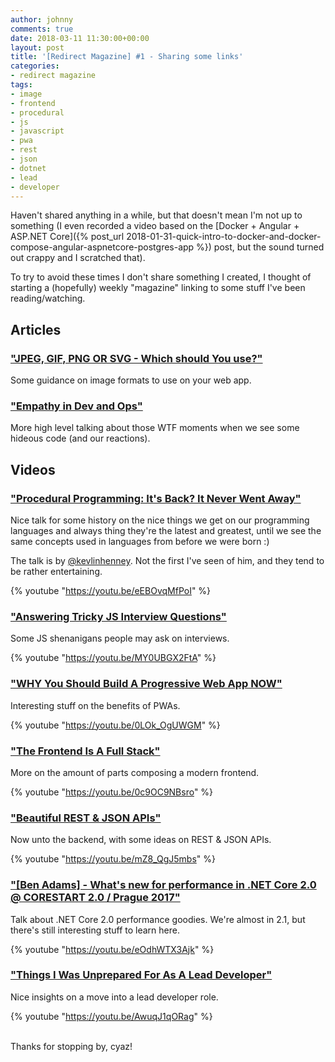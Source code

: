 ```yaml
---
author: johnny
comments: true
date: 2018-03-11 11:30:00+00:00
layout: post
title: '[Redirect Magazine] #1 - Sharing some links'
categories:
- redirect magazine
tags:
- image
- frontend
- procedural
- js
- javascript
- pwa
- rest
- json
- dotnet
- lead
- developer
---
```


Haven't shared anything in a while, but that doesn't mean I'm not up to something (I even recorded a video based on the [Docker + Angular + ASP.NET Core]({% post_url 2018-01-31-quick-intro-to-docker-and-docker-compose-angular-aspnetcore-postgres-app %}) post, but the sound turned out crappy and I scratched that).

To try to avoid these times I don't share something I created, I thought of starting a (hopefully) weekly "magazine" linking to some stuff I've been reading/watching.

## Articles
### ["JPEG, GIF, PNG OR SVG - Which should You use?"](https://dev.to/sarah_chima/jpeg-gif-png-or-svg---which-should-i-use-1o8o)

Some guidance on image formats to use on your web app.
<br/>
### ["Empathy in Dev and Ops"](https://dev.to/liquid_chickens/empathy-in-dev-and-ops)

More high level talking about those WTF moments when we see some hideous code (and our reactions).
<br/>
## Videos
### ["Procedural Programming: It's Back? It Never Went Away"](https://youtu.be/eEBOvqMfPoI)

Nice talk for some history on the nice things we get on our programming languages and always thing they're the latest and greatest, until we see the same concepts used in languages from before we were born :)

The talk is by [@kevlinhenney](https://twitter.com/kevlinhenney). Not the first I've seen of him, and they tend to be rather entertaining.

{% youtube "https://youtu.be/eEBOvqMfPoI" %}
<br/>
### ["Answering Tricky JS Interview Questions"](https://youtu.be/MY0UBGX2FtA)

Some JS shenanigans people may ask on interviews.

{% youtube "https://youtu.be/MY0UBGX2FtA" %}
<br/>
### ["WHY You Should Build A Progressive Web App NOW"](https://youtu.be/0LOk_OgUWGM)

Interesting stuff on the benefits of PWAs.

{% youtube "https://youtu.be/0LOk_OgUWGM" %}
<br/>
### ["The Frontend Is A Full Stack"](https://youtu.be/0c9OC9NBsro)

More on the amount of parts composing a modern frontend.

{% youtube "https://youtu.be/0c9OC9NBsro" %}
<br/>
### ["Beautiful REST & JSON APIs"](https://youtu.be/mZ8_QgJ5mbs)

Now unto the backend, with some ideas on REST & JSON APIs.

{% youtube "https://youtu.be/mZ8_QgJ5mbs" %}
<br/>
### ["[Ben Adams] - What's new for performance in .NET Core 2.0 @ CORESTART 2.0 / Prague 2017"](https://youtu.be/eOdhWTX3Ajk)

Talk about .NET Core 2.0 performance goodies. We're almost in 2.1, but there's still interesting stuff to learn here.

{% youtube "https://youtu.be/eOdhWTX3Ajk" %}
<br/>
### ["Things I Was Unprepared For As A Lead Developer"](https://youtu.be/AwuqJ1qORag)

Nice insights on a move into a lead developer role.

{% youtube "https://youtu.be/AwuqJ1qORag" %}

<br/>
Thanks for stopping by, cyaz!